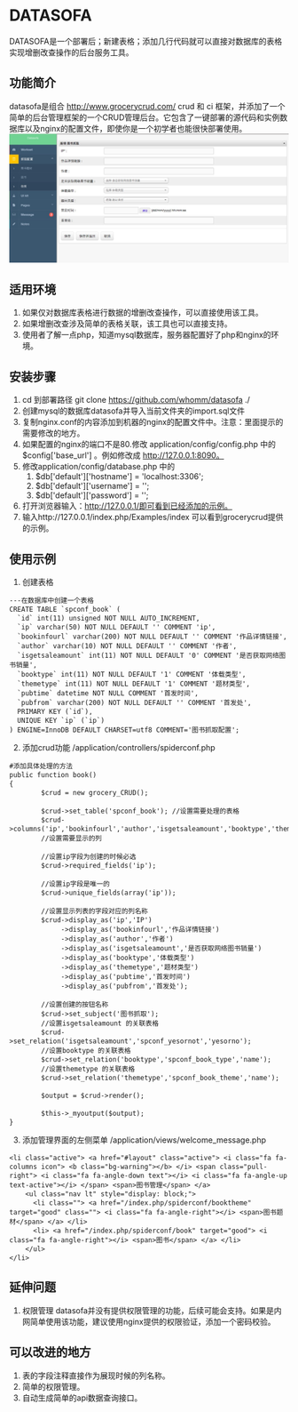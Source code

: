 


# DATASOFA
DATASOFA是一个部署后；新建表格；添加几行代码就可以直接对数据库的表格实现增删改查操作的后台服务工具。

## 功能简介
datasofa是组合 http://www.grocerycrud.com/ crud  和 ci 框架，并添加了一个简单的后台管理框架的一个CRUD管理后台。它包含了一键部署的源代码和实例数据库以及nginx的配置文件，即使你是一个初学者也能很快部署使用。
 ![image](https://github.com/whomm/datasofa/raw/master/screenshot/screenshot.png)

## 适用环境
1. 如果仅对数据库表格进行数据的增删改查操作，可以直接使用该工具。
2. 如果增删改查涉及简单的表格关联，该工具也可以直接支持。
3. 使用者了解一点php，知道mysql数据库，服务器配置好了php和nginx的环境。

## 安装步骤
1. cd 到部署路径 git clone https://github.com/whomm/datasofa ./
2. 创建mysql的数据库datasofa并导入当前文件夹的import.sql文件
3. 复制nginx.conf的内容添加到机器的nginx的配置文件中。注意：里面提示的需要修改的地方。
4. 如果配置的nginx的端口不是80.修改 application/config/config.php 中的 $config['base_url'] 。例如修改成 http://127.0.0.1:8090。
5. 修改application/config/database.php 中的
    1. $db['default']['hostname'] = 'localhost:3306';
    2. $db['default']['username'] = '';
    3. $db['default']['password'] = '';
6. 打开浏览器输入：http://127.0.0.1/即可看到已经添加的示例。
7. 输入http://127.0.0.1/index.php/Examples/index 可以看到grocerycrud提供的示例。

## 使用示例
1. 创建表格
```
---在数据库中创建一个表格
CREATE TABLE `spconf_book` (
  `id` int(11) unsigned NOT NULL AUTO_INCREMENT,
  `ip` varchar(50) NOT NULL DEFAULT '' COMMENT 'ip',
  `bookinfourl` varchar(200) NOT NULL DEFAULT '' COMMENT '作品详情链接',
  `author` varchar(10) NOT NULL DEFAULT '' COMMENT '作者',
  `isgetsaleamount` int(11) NOT NULL DEFAULT '0' COMMENT '是否获取网络图书销量',
  `booktype` int(11) NOT NULL DEFAULT '1' COMMENT '体载类型',
  `themetype` int(11) NOT NULL DEFAULT '1' COMMENT '题材类型',
  `pubtime` datetime NOT NULL COMMENT '首发时间',
  `pubfrom` varchar(200) NOT NULL DEFAULT '' COMMENT '首发处',
  PRIMARY KEY (`id`),
  UNIQUE KEY `ip` (`ip`)
) ENGINE=InnoDB DEFAULT CHARSET=utf8 COMMENT='图书抓取配置';
```
2. 添加crud功能 /application/controllers/spiderconf.php
```
#添加具体处理的方法
public function book()
{
        $crud = new grocery_CRUD();

        $crud->set_table('spconf_book'); //设置需要处理的表格
        $crud->columns('ip','bookinfourl','author','isgetsaleamount','booktype','themetype','pubtime','pubfrom');
        //设置需要显示的列

        //设置ip字段为创建的时候必选
        $crud->required_fields('ip');

        //设置ip字段是唯一的
        $crud->unique_fields(array('ip'));

        //设置显示列表的字段对应的列名称
        $crud->display_as('ip','IP')
             ->display_as('bookinfourl','作品详情链接')
             ->display_as('author','作者')
             ->display_as('isgetsaleamount','是否获取网络图书销量')
             ->display_as('booktype','体载类型')
             ->display_as('themetype','题材类型')
             ->display_as('pubtime','首发时间')
             ->display_as('pubfrom','首发处');

        //设置创建的按钮名称
        $crud->set_subject('图书抓取');
        //设置isgetsaleamount 的关联表格
        $crud->set_relation('isgetsaleamount','spconf_yesornot','yesorno');
        //设置booktype 的关联表格
        $crud->set_relation('booktype','spconf_book_type','name');
        //设置themetype 的关联表格
        $crud->set_relation('themetype','spconf_book_theme','name');

        $output = $crud->render();

        $this->_myoutput($output);
}
```
3. 添加管理界面的左侧菜单 /application/views/welcome_message.php

```
<li class="active"> <a href="#layout" class="active"> <i class="fa fa-columns icon"> <b class="bg-warning"></b> </i> <span class="pull-right"> <i class="fa fa-angle-down text"></i> <i class="fa fa-angle-up text-active"></i> </span> <span>图书管理</span> </a>
    <ul class="nav lt" style="display: block;">
      <li class=""> <a href="/index.php/spiderconf/booktheme" target="good" class=""> <i class="fa fa-angle-right"></i> <span>图书题材</span> </a> </li>
      <li> <a href="/index.php/spiderconf/book" target="good"> <i class="fa fa-angle-right"></i> <span>图书</span> </a> </li>
    </ul>
</li>
```



## 延伸问题
1. 权限管理 datasofa并没有提供权限管理的功能，后续可能会支持。如果是内网简单使用该功能，建议使用nginx提供的权限验证，添加一个密码校验。

## 可以改进的地方
1. 表的字段注释直接作为展现时候的列名称。
2. 简单的权限管理。
3. 自动生成简单的api数据查询接口。


